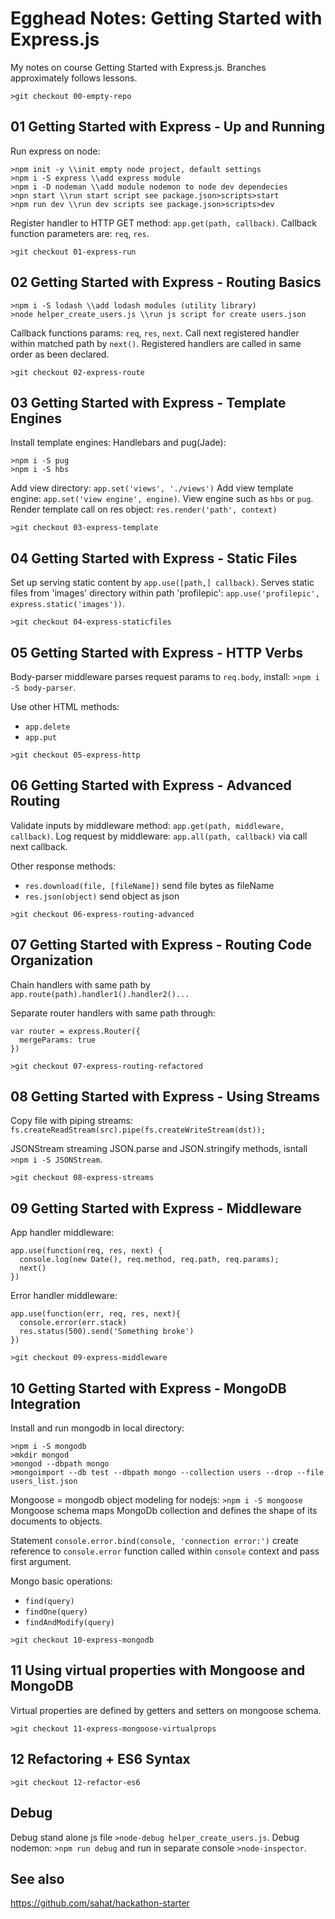 # Egghead Notes: Getting Started with Express.js

My notes on course Getting Started with Express.js.
Branches approximately follows lessons.

`>git checkout 00-empty-repo`

## 01 Getting Started with Express - Up and Running

Run express on node:
```
>npm init -y \\init empty node project, default settings
>npm i -S express \\add express module
>npm i -D nodeman \\add module nodemon to node dev dependecies
>npn start \\run start script see package.json>scripts>start
>npm run dev \\run dev scripts see package.json>scripts>dev
```

Register handler to HTTP GET method: `app.get(path, callback)`.
Callback function parameters are: `req`, `res`.

`>git checkout 01-express-run`

## 02 Getting Started with Express - Routing Basics

```
>npm i -S lodash \\add lodash modules (utility library)
>node helper_create_users.js \\run js script for create users.json
```

Callback functions params: `req`, `res`, `next`. Call next registered handler within matched path by `next()`. Registered handlers are called in same order as been declared.

`>git checkout 02-express-route`

## 03 Getting Started with Express - Template Engines

Install template engines: Handlebars and pug(Jade):
```
>npm i -S pug
>npm i -S hbs
```

Add view directory: `app.set('views', './views')`
Add view template engine: `app.set('view engine', engine)`. View engine such as `hbs` or `pug`.
Render template call on res object: `res.render('path', context)`

`>git checkout 03-express-template`

## 04 Getting Started with Express - Static Files

Set up serving static content by `app.use([path,] callback)`.
Serves static files from 'images' directory within path 'profilepic': `app.use('profilepic', express.static('images'))`.

`>git checkout 04-express-staticfiles`

## 05 Getting Started with Express - HTTP Verbs

Body-parser middleware parses request params to `req.body`, install: `>npm i -S body-parser`.

Use other HTML methods:
- `app.delete`
- `app.put`

`>git checkout 05-express-http`

## 06 Getting Started with Express - Advanced Routing

Validate inputs by middleware method: `app.get(path, middleware, callback)`.
Log request by middleware: `app.all(path, callback)` via call next callback.

Other response methods:
- `res.download(file, [fileName])` send file bytes as fileName
- `res.json(object)` send object as json

`>git checkout 06-express-routing-advanced`

## 07 Getting Started with Express - Routing Code Organization

Chain handlers with same path by `app.route(path).handler1().handler2()...`

Separate router handlers with same path through:
```
var router = express.Router({
  mergeParams: true
})
```

`>git checkout 07-express-routing-refactored`

## 08 Getting Started with Express - Using Streams

Copy file with piping streams: `fs.createReadStream(src).pipe(fs.createWriteStream(dst));`

JSONStream streaming JSON.parse and JSON.stringify methods, isntall `>npm i -S JSONStream`.

`>git checkout 08-express-streams`

## 09 Getting Started with Express - Middleware

App handler middleware:
```
app.use(function(req, res, next) {
  console.log(new Date(), req.method, req.path, req.params);
  next()
})
```

Error handler middleware:
```
app.use(function(err, req, res, next){
  console.error(err.stack)
  res.status(500).send('Something broke')
})
```

`>git checkout 09-express-middleware`

## 10 Getting Started with Express - MongoDB Integration

Install and run mongodb in local directory:
```
>npm i -S mongodb
>mkdir mongod
>mongod --dbpath mongo
>mongoimport --db test --dbpath mongo --collection users --drop --file users_list.json
```

Mongoose = mongodb object modeling for nodejs: `>npm i -S mongoose`
Mongoose schema maps MongoDb collection and defines the shape of its documents to objects.

Statement `console.error.bind(console, 'connection error:')` create reference to `console.error` function called within `console` context and pass first argument.

Mongo basic operations:
- `find(query)`
- `findOne(query)`
- `findAndModify(query)`

`>git checkout 10-express-mongodb`

## 11 Using virtual properties with Mongoose and MongoDB

Virtual properties are defined by getters and setters on mongoose schema.

`>git checkout 11-express-mongoose-virtualprops`

## 12 Refactoring + ES6 Syntax

`>git checkout 12-refactor-es6`

## Debug
Debug stand alone js file `>node-debug helper_create_users.js`.
Debug nodemon: `>npm run debug` and run in separate console `>node-inspector`.

## See also
https://github.com/sahat/hackathon-starter
